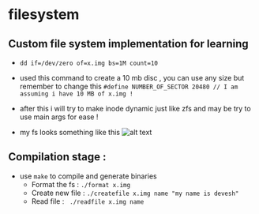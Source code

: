# filesystem

## Custom file system implementation for learning

* ```dd if=/dev/zero of=x.img bs=1M count=10```

- used this command to create a 10 mb disc , you can use any size but remember to change this
```#define NUMBER_OF_SECTOR 20480 // I am assuming i have 10 MB of x.img !```

- after this i will try to make inode dynamic just like zfs and may be try to use main args for ease !

* my fs looks something like this
![alt text](image-1.png)



## Compilation stage :

* use ```make``` to compile and generate binaries
    - Format the fs :
    ``` ./format x.img ```
    - Create new file :
    ``` ./createfile x.img name "my name is devesh" ```
    - Read file :
    ``` ./readfile x.img name```
